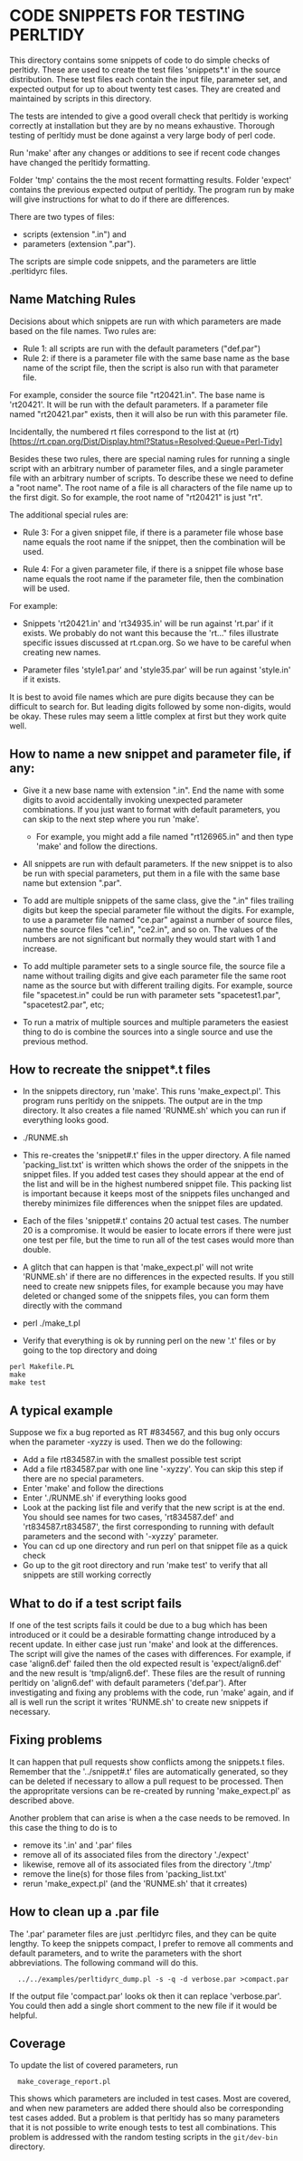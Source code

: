 # CODE SNIPPETS FOR TESTING PERLTIDY 

This directory contains some snippets of code to do simple checks of perltidy.
These are used to create the test files 'snippets\*.t' in the source distribution.
These test files each contain the input file, parameter set, and expected output for
up to about twenty test cases.  They are created and maintained by scripts
in this directory. 

The tests are intended to give a good overall check that perltidy is working
correctly at installation but they are by no means exhaustive. Thorough testing
of perltidy must be done against a very large body of perl code.

Run 'make' after any changes or additions to see if recent code changes have changed the perltidy formatting.

Folder 'tmp' contains the the most recent formatting results.
Folder 'expect' contains the previous expected output of perltidy.
The program run by make will give instructions for what to do if there are differences.

There are two types of files:
 - scripts (extension ".in") and 
 - parameters (extension ".par"). 

The scripts are simple code snippets, and the parameters are 
little .perltidyrc files.

## Name Matching Rules

Decisions about which snippets are run with which parameters are made based
on the file names.  Two rules are:

 - Rule 1: all scripts are run with the default parameters ("def.par")
 - Rule 2: if there is a parameter file with the same base name as the base name of the script file, then the script is also run with that parameter file. 

For example, consider the source file "rt20421.in".  The base name is 'rt20421'.
It will be run with the default parameters.  If a parameter file named "rt20421.par" 
exists, then it will also be run with this parameter file.

Incidentally, the numbered rt files correspond to the list at
(rt)[https://rt.cpan.org/Dist/Display.html?Status=Resolved;Queue=Perl-Tidy]

Besides these two rules, there are special naming rules for running a single
script with an arbitrary number of parameter files, and a single parameter file
with an arbitrary number of scripts.  To describe these we need to define
a "root name". The root name of a file is all characters of the file name
up to the first digit.  So for example, the root name of "rt20421" is just "rt".

The additional special rules are:

- Rule 3: For a given snippet file, if there is a parameter file whose base
  name equals the root name if the snippet, then the combination will be used.

- Rule 4: For a given parameter file, if there is a snippet file whose base
  name equals the root name if the parameter file, then the combination will be
used.

For example:

- Snippets 'rt20421.in' and 'rt34935.in' will be run against 'rt.par' if it
  exists. We probably do not want this because the 'rt..." files illustrate
specific issues discussed at rt.cpan.org. So we have to be careful when
creating new names.

- Parameter files 'style1.par' and 'style35.par' will be run against 'style.in' if it exists.

It is best to avoid file names which are pure digits because they can be
difficult to search for. But leading digits followed by some non-digits, would
be okay.  These rules may seem a little complex at first but they work quite
well.

## How to name a new snippet and parameter file, if any:

- Give it a new base name with extension ".in".  End the name with some digits
  to avoid accidentally invoking unexpected parameter combinations. If you just
want to format with default parameters, you can skip to the next step where you run 'make'. 

  - For example, you might add a file named "rt126965.in" and then type 'make'
and follow the directions.

- All snippets are run with default parameters. If the new snippet is to also
  be run with special parameters, put them in a file with the same base name
but extension ".par". 

- To add are multiple snippets of the same class, give the ".in" files trailing
  digits but keep the special parameter file without the digits. For example,
to use a parameter file named "ce.par" against a number of source files, name
the source files "ce1.in", "ce2.in", and so on.  The values of the numbers are
not significant but normally they would start with 1 and increase.

- To add multiple parameter sets to a single source file, the source file a
  name without trailing digits and give each parameter file the same root name
as the source but with different trailing digits.  For example, source file
"spacetest.in" could be run with parameter sets "spacetest1.par",
"spacetest2.par", etc;

- To run a matrix of multiple sources and multiple parameters the easiest thing
  to do is combine the sources into a single source and use the previous
method. 

## How to recreate the snippet\*.t files

- In the snippets directory, run 'make'. This runs 'make\_expect.pl'.  This
program runs perltidy on the snippets. The output are in the tmp directory.
It also creates a file named 'RUNME.sh' which you can run 
if everything looks good. 

- ./RUNME.sh

- This re-creates the 'snippet#.t' files in the upper directory.  A file 
named 'packing\_list.txt' is written which shows the order of the snippets
in the snippet files.  If you added test cases they should appear at the
end of the list and will be in the highest numbered snippet file.  This
packing list is important because it keeps most of the snippets files
unchanged and thereby minimizes file differences when the snippet files
are updated.

- Each of the files 'snippet#.t' contains 20 actual test cases.  The number 20
is a compromise.  It would be easier to locate errors if there were just one
test per file, but the time to run all of the test cases would more than
double.

- A glitch that can happen is that 'make\_expect.pl' will not write 'RUNME.sh'
if there are no differences in the expected results.  If you still need to
create new snippets files, for example because you may have deleted or changed
some of the snippets files, you can form them directly with the command

- perl ./make\_t.pl

- Verify that everything is ok by running perl on the new '.t' files or by
going to the top directory and doing 

```
perl Makefile.PL
make
make test
```


## A typical example

Suppose we fix a bug reported as RT #834567, and this bug only occurs when
the parameter -xyzzy is used.  Then we do the following:

- Add a file rt834587.in with the smallest possible test script
- Add a file rt834587.par with one line '-xyzzy'. You can skip this
step if there are no special parameters.
- Enter 'make' and follow the directions
- Enter './RUNME.sh' if everything looks good
- Look at the packing list file and verify that the new script is at the end. You 
should see names for two cases, 'rt834587.def' and 'rt834587.rt834587', the first
corresponding to running with default parameters and the second with '-xyzzy' parameter.
- You can cd up one directory and run perl on that snippet file as a quick check
- Go up to the git root directory and run 'make test' to verify that all
snippets are still working correctly


## What to do if a test script fails

If one of the test scripts fails it could be due to a bug which has been introduced
or it could be a desirable formatting change introduced by a recent update. In either
case just run 'make' and look at the differences.  The script will give the
names of the cases with differences.  For example, if case 'align6.def' failed
then the old expected result is 'expect/align6.def' and the new result is 'tmp/align6.def'.
These files are the result of running perltidy on 'align6.def' with default parameters 
('def.par').  After investigating and fixing any problems with the code,
run 'make' again, and if all is well run the script it writes 'RUNME.sh'
to create new snippets if necessary.

## Fixing problems

It can happen that pull requests show conflicts among the snippets.t files.
Remember that the '../snippet#.t' files are automatically generated, so they
can be deleted if necessary to allow a pull request to be processed.  Then the
appropritate versions can be re-created by running 'make\_expect.pl' as
described above.

Another problem that can arise is when a the case needs to be removed.  In this
case the thing to do is to 

- remove its '.in' and '.par' files
- remove all of its associated files from the directory './expect' 
- likewise, remove all of its associated files from the directory './tmp'
- remove the line(s) for those files from 'packing\_list.txt' 
- rerun 'make\_expect.pl' (and the 'RUNME.sh' that it crreates)

## How to clean up a .par file

The '.par' parameter files are just .perltidyrc files, and they can be quite
lengthy.  To keep the snippets compact, I prefer to remove all comments and
default parameters, and to write the parameters with the short abbreviations.
The following command will do this.

```
  ../../examples/perltidyrc_dump.pl -s -q -d verbose.par >compact.par
```

If the output file 'compact.par' looks ok then it can replace 'verbose.par'.  You
could then add a single short comment to the new file if it would be helpful.

## Coverage

To update the list of covered parameters, run

```
  make_coverage_report.pl
```

This shows which parameters are included in test cases.  Most are covered, 
and when new parameters are added there should also be corresponding test
cases added. But a problem is that perltidy has so many parameters that it is
not possible to write enough tests to test all combinations.  This problem
is addressed with the random testing scripts in the ```git/dev-bin``` directory.
